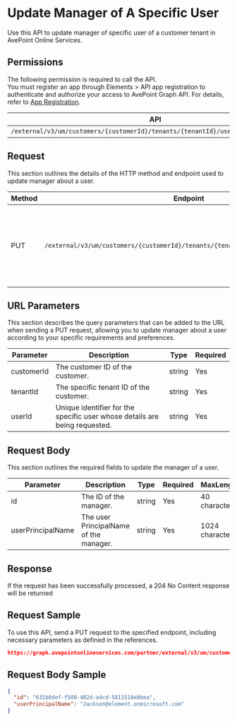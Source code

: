 # Update Manager of A Specific User

Use this API to update manager of specific user of a customer tenant in AvePoint Online Services. 

## Permissions

The following permission is required to call the API.  
You must register an app through Elements > API app registration to authenticate and authorize your access to AvePoint Graph API. For details, refer to [App Registration](https://cdn.avepoint.com/assets/apelements-webhelp/avepoint-elements-for-partners/index.htm#!Documents/appregistration.htm).

| API | Permission  |
|-----------|--------|
| `/external/v3/um/customers/{customerId}/tenants/{tenantId}/users/{userId}/manager`|partner.um.user.readwrite.all|  

## Request

This section outlines the details of the HTTP method and endpoint used to update manager about a user.

| Method | Endpoint | Description |
|-----------|--------|------------|
| PUT | `/external/v3/um/customers/{customerId}/tenants/{tenantId}/users/{userId}/manager` | Update manager about a user of a customer tenant in AvePoint Online Services.|

## URL Parameters

This section describes the query parameters that can be added to the URL when sending a PUT request, allowing you to update manager about a user according to your specific requirements and preferences.

| Parameter | Description | Type | Required |
| --- | --- | --- |---|
| customerId | The customer ID of the customer. | string | Yes |
| tenantId | The specific tenant ID of the customer. | string | Yes |
| userId | Unique identifier for the specific user whose details are being requested. | string | Yes |

## Request Body

This section outlines the required fields to update the manager of a user.

| Parameter | Description | Type | Required | MaxLength
| --- | --- | --- | --- | ---|
| id | The ID of the manager. | string | Yes | 40 character |
| userPrincipalName | The user PrincipalName of the manager. | string | Yes | 1024 character|

## Response

If the request has been successfully processed, a 204 No Content response will be returned

## Request Sample

To use this API, send a PUT request to the specified endpoint, including necessary parameters as defined in the references. 

```json
https://graph.avepointonlineservices.com/partner/external/v3/um/customers/966f35cc-61f4-4070-819c-25cdbcf82a07/tenants/0c7715b3-bc2f-4c4c-a8a0-f3634dcfacec/users/7c18fd6f-fb26-4353-8dbd-5725fa9edc3f/manager
```
## Request Body Sample

```json
{
  "id": "631b0def-f500-482d-a4cd-5811518ebbea",
  "userPrincipalName": "Jackson@element.onmicrosoft.com"
}
```